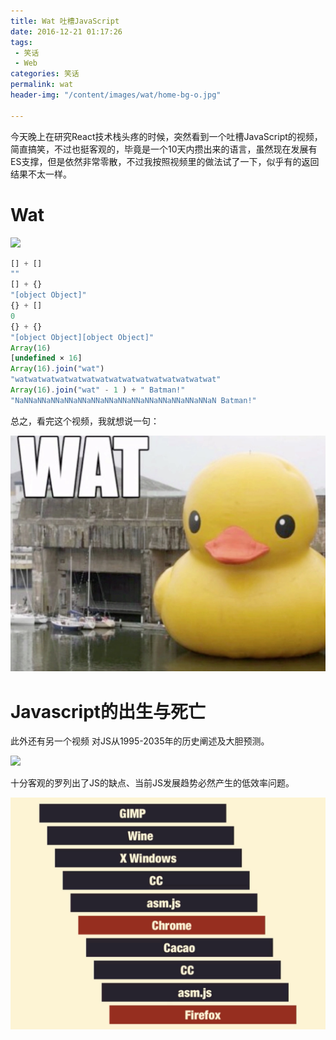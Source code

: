 ```yaml
---
title: Wat 吐槽JavaScript
date: 2016-12-21 01:17:26
tags:
 - 笑话
 - Web
categories: 笑话
permalink: wat
header-img: "/content/images/wat/home-bg-o.jpg"

---
```


今天晚上在研究React技术栈头疼的时候，突然看到一个吐槽JavaScript的视频，简直搞笑，不过也挺客观的，毕竟是一个10天内攒出来的语言，虽然现在发展有ES支撑，但是依然非常零散，不过我按照视频里的做法试了一下，似乎有的返回结果不太一样。

# Wat

[![](https://www.destroyallsoftware.com/images/posters/talks/wat.poster.png)](https://www.destroyallsoftware.com/talks/wat)


```javascript
[] + []
""
[] + {}
"[object Object]"
{} + []
0
{} + {}
"[object Object][object Object]"
Array(16)
[undefined × 16]
Array(16).join("wat")
"watwatwatwatwatwatwatwatwatwatwatwatwatwatwat"
Array(16).join("wat" - 1 ) + " Batman!"
"NaNNaNNaNNaNNaNNaNNaNNaNNaNNaNNaNNaNNaNNaNNaN Batman!"
```
总之，看完这个视频，我就想说一句：

![](/content/images/wat/1.jpg)


# Javascript的出生与死亡

此外还有另一个视频 对JS从1995-2035年的历史阐述及大胆预测。



[![](https://www.destroyallsoftware.com/images/posters/talks/the-birth-and-death-of-javascript.poster.png)](https://www.destroyallsoftware.com/talks/the-birth-and-death-of-javascript)


十分客观的罗列出了JS的缺点、当前JS发展趋势必然产生的低效率问题。

![](/content/images/wat/2.png)
